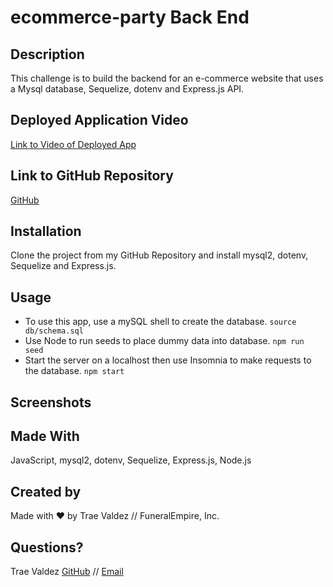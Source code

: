 # ecommerce-party Back End

## Description
This challenge is to build the backend for an e-commerce website that uses a Mysql database, Sequelize, dotenv and Express.js API.
## Deployed Application Video
[Link to Video of Deployed App](https://drive.google.com/file/d/1Hpnhgi58mUrS70mdghmg-6JrvQ8BhYA8/view)

## Link to GitHub Repository
[GitHub](https://github.com/traevaldez/ecommerce-party)

## Installation
Clone the project from my GitHub Repository and install mysql2, dotenv, Sequelize and Express.js.

## Usage
- To use this app, use a mySQL shell to create the database. `source db/schema.sql`
- Use Node to run seeds to place dummy data into database. `npm run seed`
- Start the server on a localhost then use Insomnia to make requests to the database. `npm start`

## Screenshots

## Made With
JavaScript, mysql2, dotenv, Sequelize, Express.js, Node.js

## Created by
Made with ♥ by Trae Valdez // FuneralEmpire, Inc.

## Questions?
Trae Valdez [GitHub](https://www.github.com/traevaldez) // [Email](mailto:mrtraevaldez@gmail.com)